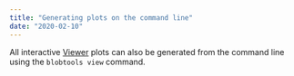 ```yaml
---
title: "Generating plots on the command line"
date: "2020-02-10"
---
```


All interactive [Viewer](https://blobtoolkit.genomehubs.org/btk-viewer/) plots can also be generated from the command line using the `blobtools view` command.
